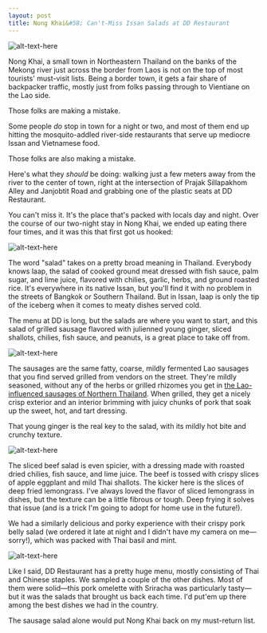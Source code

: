 ```yaml
---
layout: post
title: Nong Khai&#58; Can't-Miss Issan Salads at DD Restaurant
---
```


![alt-text-here](http://kenjilopezalt.github.io/images/Nong-Khai/Food/dd-restaurant/20140711-isan-food-nong-khai-dd-restaurant-4.jpg "DD restaurant")

Nong Khai, a small town in Northeastern Thailand on the banks of the Mekong river just across the border from Laos is not on the top of most tourists' must-visit lists. Being a border town, it gets a fair share of backpacker traffic, mostly just from folks passing through to Vientiane on the Lao side.

Those folks are making a mistake.

Some people <em>do</em> stop in town for a night or two, and most of them end up hitting the mosquito-addled river-side restaurants that serve up mediocre Issan and Vietnamese food.

Those folks are also making a mistake.

Here's what they <em>should</em> be doing: walking just a few meters away from the river to the center of town, right at the intersection of Prajak Sillapakhom Alley and Janjobtit Road and grabbing one of the plastic seats at DD Restaurant.

You can't miss it. It's the place that's packed with locals day and night. Over the course of our two-night stay in Nong Khai, we ended up eating there four times, and it was this that first got us hooked:

![alt-text-here](http://kenjilopezalt.github.io/images/Nong-Khai/Food/dd-restaurant/20140711-isan-food-nong-khai-dd-restaurant-1.jpg "DD restaurant")

The word "salad" takes on a pretty broad meaning in Thailand. Everybody knows laap, the salad of cooked ground meat dressed with fish sauce, palm sugar, and lime juice, flavored with chilies, garlic, herbs, and ground roasted rice. It's everywhere in its native Issan, but you'll find it with no problem in the streets of Bangkok or Southern Thailand. But in Issan, laap is only the tip of the iceberg when it comes to meaty dishes served cold.

The menu at DD is long, but the salads are where you want to start, and this salad of grilled sausage flavored with julienned young ginger, sliced shallots, chilies, fish sauce, and peanuts, is a great place to take off from.

![alt-text-here](http://kenjilopezalt.github.io/images/Nong-Khai/Food/dd-restaurant/20140711-isan-food-nong-khai-dd-restaurant-6.jpg "DD restaurant")

The sausages are the same fatty, coarse, mildly fermented Lao sausages that you find served grilled from vendors on the street. They're mildly seasoned, without any of the herbs or grilled rhizomes you get in <a href="http://kenjilopezalt.github.io/2014/07/24/Chiang-Mai-Khao-Soi-lamduon-fahrm/">the Lao-influenced sausages of Northern Thailand</a>. When grilled, they get a nicely crisp exterior and an interior brimming with juicy chunks of pork that soak up the sweet, hot, and tart dressing.

That young ginger is the real key to the salad, with its mildly hot bite and crunchy texture.

![alt-text-here](http://kenjilopezalt.github.io/images/Nong-Khai/Food/dd-restaurant/20140711-isan-food-nong-khai-dd-restaurant-2.jpg "DD restaurant")

The sliced beef salad is even spicier, with a dressing made with roasted dried chilies, fish sauce, and lime juice. The beef is tossed with crispy slices of apple eggplant and mild Thai shallots. The kicker here is the slices of deep fried lemongrass. I've always loved the flavor of sliced lemongrass in dishes, but the texture can be a little fibrous or tough. Deep frying it solves that issue (and is a trick I'm going to adopt for home use in the future!).

We had a similarly delicious and porky experience with their crispy pork belly salad (we ordered it late at night and I didn't have my camera on me&mdash;sorry!), which was packed with Thai basil and mint.

![alt-text-here](http://kenjilopezalt.github.io/images/Nong-Khai/Food/dd-restaurant/20140711-isan-food-nong-khai-dd-restaurant-5.jpg "DD restaurant")

Like I said, DD Restaurant has a pretty huge menu, mostly consisting of Thai and Chinese staples. We sampled a couple of the other dishes. Most of them were solid&mdash;this pork omelette with Sriracha was particularly tasty&mdash;but it was the salads that brought us back each time. I'd put'em up there among the best dishes we had in the country.

The sausage salad alone would put Nong Khai back on my must-return list.
